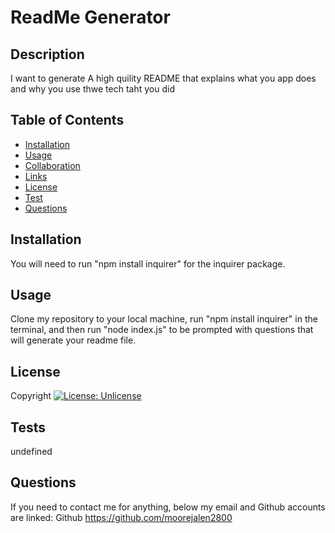 # ReadMe Generator
  ## Description 
  I want to generate A high quility README that explains what you app does and why you use thwe tech taht you did
 
 ## Table of Contents 
  
  * [Installation](#Installation)
  * [Usage](#Usage)
  * [Collaboration](#Collaboration)
  * [Links](#Links)
  * [License](#License)
  * [Test](#Test)
  * [Questions](#Questions)
 
 
  ## Installation 
  
  You will need to run "npm install inquirer" for the inquirer package.


  ## Usage 
  
Clone my repository to your local machine, run "npm install inquirer" in the terminal, and then run "node index.js" to be prompted with questions that will generate your readme file.
  
  ## License 
  
  Copyright <YEAR> <COPYRIGHT HOLDER>
  [![License: Unlicense](https://img.shields.io/badge/license-Unlicense-blue.svg)](http://unlicense.org/)
  ## Tests 
  
  undefined
  ## Questions 
  
  If you need to contact me for anything, below my email and Github accounts are linked:
   Github
  https://github.com/moorejalen2800
 
